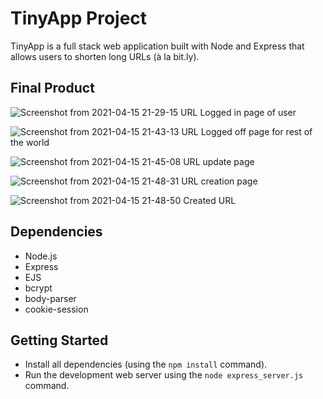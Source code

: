 # TinyApp Project

TinyApp is a full stack web application built with Node and Express that allows users to shorten long URLs (à la bit.ly).

## Final Product

![Screenshot from 2021-04-15 21-29-15](https://user-images.githubusercontent.com/65080348/114968287-47cbee80-9e33-11eb-9a45-cd51e513c822.png)
URL Logged in page of user

![Screenshot from 2021-04-15 21-43-13](https://user-images.githubusercontent.com/65080348/114968593-ea846d00-9e33-11eb-8728-33f65ee085ea.png)
URL Logged off page for rest of the world

![Screenshot from 2021-04-15 21-45-08](https://user-images.githubusercontent.com/65080348/114968650-025bf100-9e34-11eb-9e44-4feba3b3613a.png)
URL update page

![Screenshot from 2021-04-15 21-48-31](https://user-images.githubusercontent.com/65080348/114968845-6aaad280-9e34-11eb-9845-5e98f152b09d.png)
URL creation page

![Screenshot from 2021-04-15 21-48-50](https://user-images.githubusercontent.com/65080348/114968846-6b436900-9e34-11eb-8f72-8ae2abe6fdf7.png)
Created URL


## Dependencies

- Node.js
- Express
- EJS
- bcrypt
- body-parser
- cookie-session

## Getting Started

- Install all dependencies (using the `npm install` command).
- Run the development web server using the `node express_server.js` command.

